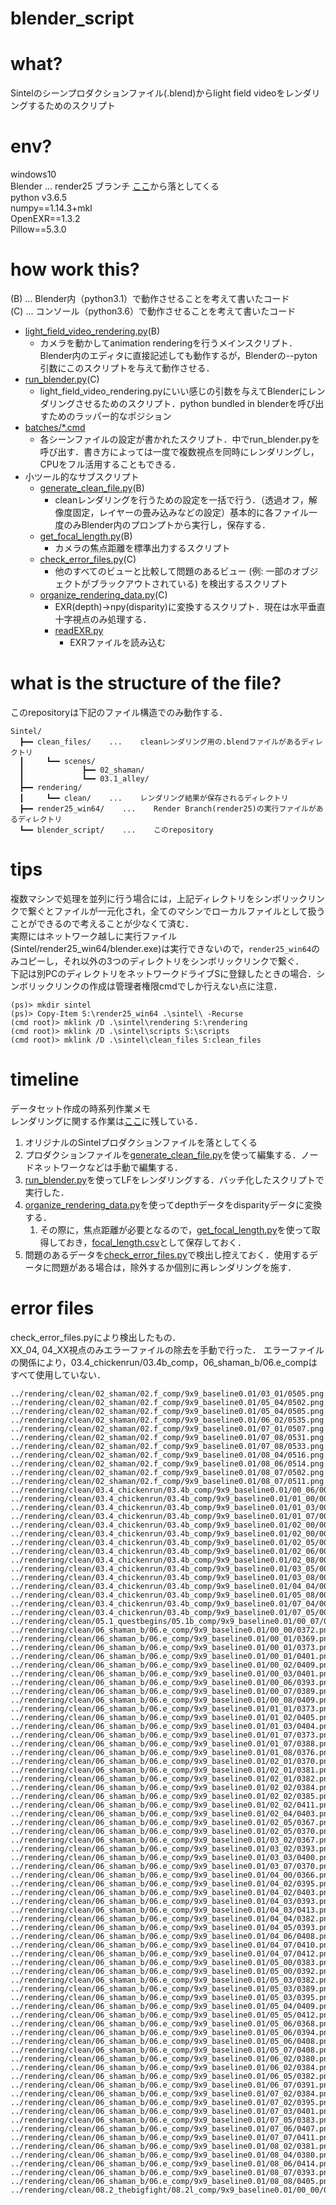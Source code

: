 blender_script
===

# what?
Sintelのシーンプロダクションファイル(.blend)からlight field videoをレンダリングするためのスクリプト

# env?
windows10  
Blender ... render25 ブランチ [ここ](https://download.blender.org/durian/blender/)から落としてくる  
python v3.6.5  
numpy==1.14.3+mkl  
OpenEXR==1.3.2  
Pillow==5.3.0  

# how work this?
(B) ... Blender内（python3.1）で動作させることを考えて書いたコード  
(C) ... コンソール（python3.6）で動作させることを考えて書いたコード  
- [light_field_video_rendering.py](light_field_video_rendering.py)(B)
    - カメラを動かしてanimation renderingを行うメインスクリプト．Blender内のエディタに直接記述しても動作するが，Blenderの--pyton引数にこのスクリプトを与えて動作させる．
- [run_blender.py](run_blender.py)(C)
    - light_field_video_rendering.pyにいい感じの引数を与えてBlenderにレンダリングさせるためのスクリプト．python bundled in blenderを呼び出すためのラッパー的なポジション
- [batches/*.cmd](batches)
    - 各シーンファイルの設定が書かれたスクリプト．中でrun_blender.pyを呼び出す．書き方によっては一度で複数視点を同時にレンダリングし，CPUをフル活用することもできる．
- 小ツール的なサブスクリプト
    - [generate_clean_file.py](generate_clean_file.py)(B)
        - cleanレンダリングを行うための設定を一括で行う．（透過オフ，解像度固定，レイヤーの畳み込みなどの設定）基本的に各ファイル一度のみBlender内のプロンプトから実行し，保存する．
    - [get_focal_length.py](get_focal_length.py)(B)
        - カメラの焦点距離を標準出力するスクリプト
    - [check_error_files.py](check_error_files.py)(C)
        - 他のすべてのビューと比較して問題のあるビュー (例: 一部のオブジェクトがブラックアウトされている) を検出するスクリプト
    - [organize_rendering_data.py](organize_rendering_data.py)(C)
        - EXR(depth)->npy(disparity)に変換するスクリプト．現在は水平垂直十字視点のみ処理する．
        - [readEXR.py](readEXR.py)
            - EXRファイルを読み込む

# what is the structure of the file?
このrepositoryは下記のファイル構造でのみ動作する．  
```
Sintel/
  ┣━━ clean_files/    ...    cleanレンダリング用の.blendファイルがあるディレクトリ
  ┃     ┗━━ scenes/
  ┃             ┣━━ 02_shaman/
  ┃             ┗━━ 03.1_alley/
  ┣━━ rendering/
  ┃     ┗━━ clean/    ...    レンダリング結果が保存されるディレクトリ
  ┣━━ render25_win64/    ...    Render Branch(render25)の実行ファイルがあるディレクトリ
  ┗━━ blender_script/    ...    このrepository
```

# tips
複数マシンで処理を並列に行う場合には，上記ディレクトリをシンボリックリンクで繋ぐとファイルが一元化され，全てのマシンでローカルファイルとして扱うことができるので考えることが少なくて済む．  
実際にはネットワーク越しに実行ファイル(Sintel/render25_win64/blender.exe)は実行できないので，`render25_win64`のみコピーし，それ以外の3つのディレクトリをシンボリックリンクで繋ぐ．  
下記は別PCのディレクトリをネットワークドライブSに登録したときの場合．シンボリックリンクの作成は管理者権限cmdでしか行えない点に注意．

```
(ps)> mkdir sintel
(ps)> Copy-Item S:\render25_win64 .\sintel\ -Recurse
(cmd root)> mklink /D .\sintel\rendering S:\rendering
(cmd root)> mklink /D .\sintel\scripts S:\scripts
(cmd root)> mklink /D .\sintel\clean_files S:clean_files
```


# timeline
データセット作成の時系列作業メモ  
レンダリングに関する作業は[ここ](https://docs.google.com/spreadsheets/d/1L9ZVGB_6EjVpHKJBAojlOixZthO2Pd0NFOCK6JKR3Hk/edit?usp=sharing)に残している．
1. オリジナルのSintelプロダクションファイルを落としてくる
1. プロダクションファイルを[generate_clean_file.py](generate_clean_file.py)を使って編集する．ノードネットワークなどは手動で編集する．
1. [run_blender.py](run_blender.py)を使ってLFをレンダリングする．バッチ化したスクリプトで実行した．
1. [organize_rendering_data.py](organize_rendering_data.py)を使ってdepthデータをdisparityデータに変換する．
    1. その際に，焦点距離が必要となるので，[get_focal_length.py](get_focal_length.py)を使って取得しておき，[focal_length.csv](focal_length.csv)として保存しておく．
1. 問題のあるデータを[check_error_files.py](check_error_files.py)で検出し控えておく．使用するデータに問題がある場合は，除外するか個別に再レンダリングを施す．


# error files
check_error_files.pyにより検出したもの．  
XX_04, 04_XX視点のみエラーファイルの除去を手動で行った．
エラーファイルの関係により，03.4_chickenrun/03.4b_comp，06_shaman_b/06.e_compはすべて使用していない．
```
../rendering/clean/02_shaman/02.f_comp/9x9_baseline0.01/03_01/0505.png
../rendering/clean/02_shaman/02.f_comp/9x9_baseline0.01/05_04/0502.png
../rendering/clean/02_shaman/02.f_comp/9x9_baseline0.01/05_04/0505.png
../rendering/clean/02_shaman/02.f_comp/9x9_baseline0.01/06_02/0535.png
../rendering/clean/02_shaman/02.f_comp/9x9_baseline0.01/07_01/0507.png
../rendering/clean/02_shaman/02.f_comp/9x9_baseline0.01/07_08/0531.png
../rendering/clean/02_shaman/02.f_comp/9x9_baseline0.01/07_08/0533.png
../rendering/clean/02_shaman/02.f_comp/9x9_baseline0.01/08_04/0516.png
../rendering/clean/02_shaman/02.f_comp/9x9_baseline0.01/08_06/0514.png
../rendering/clean/02_shaman/02.f_comp/9x9_baseline0.01/08_07/0502.png
../rendering/clean/02_shaman/02.f_comp/9x9_baseline0.01/08_07/0511.png
../rendering/clean/03.4_chickenrun/03.4b_comp/9x9_baseline0.01/00_06/0072.png
../rendering/clean/03.4_chickenrun/03.4b_comp/9x9_baseline0.01/01_00/0083.png
../rendering/clean/03.4_chickenrun/03.4b_comp/9x9_baseline0.01/01_03/0081.png
../rendering/clean/03.4_chickenrun/03.4b_comp/9x9_baseline0.01/01_07/0078.png
../rendering/clean/03.4_chickenrun/03.4b_comp/9x9_baseline0.01/02_00/0081.png
../rendering/clean/03.4_chickenrun/03.4b_comp/9x9_baseline0.01/02_00/0083.png
../rendering/clean/03.4_chickenrun/03.4b_comp/9x9_baseline0.01/02_05/0084.png
../rendering/clean/03.4_chickenrun/03.4b_comp/9x9_baseline0.01/02_06/0074.png
../rendering/clean/03.4_chickenrun/03.4b_comp/9x9_baseline0.01/02_08/0070.png
../rendering/clean/03.4_chickenrun/03.4b_comp/9x9_baseline0.01/03_05/0076.png
../rendering/clean/03.4_chickenrun/03.4b_comp/9x9_baseline0.01/03_08/0083.png
../rendering/clean/03.4_chickenrun/03.4b_comp/9x9_baseline0.01/04_04/0084.png
../rendering/clean/03.4_chickenrun/03.4b_comp/9x9_baseline0.01/05_08/0069.png
../rendering/clean/03.4_chickenrun/03.4b_comp/9x9_baseline0.01/07_04/0078.png
../rendering/clean/03.4_chickenrun/03.4b_comp/9x9_baseline0.01/07_05/0081.png
../rendering/clean/05.1_questbegins/05.1b_comp/9x9_baseline0.01/00_07/0156.png
../rendering/clean/06_shaman_b/06.e_comp/9x9_baseline0.01/00_00/0372.png
../rendering/clean/06_shaman_b/06.e_comp/9x9_baseline0.01/00_01/0369.png
../rendering/clean/06_shaman_b/06.e_comp/9x9_baseline0.01/00_01/0373.png
../rendering/clean/06_shaman_b/06.e_comp/9x9_baseline0.01/00_01/0401.png
../rendering/clean/06_shaman_b/06.e_comp/9x9_baseline0.01/00_02/0409.png
../rendering/clean/06_shaman_b/06.e_comp/9x9_baseline0.01/00_03/0401.png
../rendering/clean/06_shaman_b/06.e_comp/9x9_baseline0.01/00_06/0393.png
../rendering/clean/06_shaman_b/06.e_comp/9x9_baseline0.01/00_07/0389.png
../rendering/clean/06_shaman_b/06.e_comp/9x9_baseline0.01/00_08/0409.png
../rendering/clean/06_shaman_b/06.e_comp/9x9_baseline0.01/01_01/0373.png
../rendering/clean/06_shaman_b/06.e_comp/9x9_baseline0.01/01_02/0405.png
../rendering/clean/06_shaman_b/06.e_comp/9x9_baseline0.01/01_03/0404.png
../rendering/clean/06_shaman_b/06.e_comp/9x9_baseline0.01/01_07/0373.png
../rendering/clean/06_shaman_b/06.e_comp/9x9_baseline0.01/01_07/0388.png
../rendering/clean/06_shaman_b/06.e_comp/9x9_baseline0.01/01_08/0376.png
../rendering/clean/06_shaman_b/06.e_comp/9x9_baseline0.01/02_01/0370.png
../rendering/clean/06_shaman_b/06.e_comp/9x9_baseline0.01/02_01/0381.png
../rendering/clean/06_shaman_b/06.e_comp/9x9_baseline0.01/02_01/0382.png
../rendering/clean/06_shaman_b/06.e_comp/9x9_baseline0.01/02_02/0384.png
../rendering/clean/06_shaman_b/06.e_comp/9x9_baseline0.01/02_02/0385.png
../rendering/clean/06_shaman_b/06.e_comp/9x9_baseline0.01/02_02/0411.png
../rendering/clean/06_shaman_b/06.e_comp/9x9_baseline0.01/02_04/0403.png
../rendering/clean/06_shaman_b/06.e_comp/9x9_baseline0.01/02_05/0367.png
../rendering/clean/06_shaman_b/06.e_comp/9x9_baseline0.01/02_05/0370.png
../rendering/clean/06_shaman_b/06.e_comp/9x9_baseline0.01/03_02/0367.png
../rendering/clean/06_shaman_b/06.e_comp/9x9_baseline0.01/03_02/0393.png
../rendering/clean/06_shaman_b/06.e_comp/9x9_baseline0.01/03_03/0400.png
../rendering/clean/06_shaman_b/06.e_comp/9x9_baseline0.01/03_07/0370.png
../rendering/clean/06_shaman_b/06.e_comp/9x9_baseline0.01/04_00/0366.png
../rendering/clean/06_shaman_b/06.e_comp/9x9_baseline0.01/04_02/0395.png
../rendering/clean/06_shaman_b/06.e_comp/9x9_baseline0.01/04_02/0403.png
../rendering/clean/06_shaman_b/06.e_comp/9x9_baseline0.01/04_03/0393.png
../rendering/clean/06_shaman_b/06.e_comp/9x9_baseline0.01/04_03/0413.png
../rendering/clean/06_shaman_b/06.e_comp/9x9_baseline0.01/04_04/0382.png
../rendering/clean/06_shaman_b/06.e_comp/9x9_baseline0.01/04_05/0393.png
../rendering/clean/06_shaman_b/06.e_comp/9x9_baseline0.01/04_06/0408.png
../rendering/clean/06_shaman_b/06.e_comp/9x9_baseline0.01/04_07/0410.png
../rendering/clean/06_shaman_b/06.e_comp/9x9_baseline0.01/04_07/0412.png
../rendering/clean/06_shaman_b/06.e_comp/9x9_baseline0.01/05_00/0383.png
../rendering/clean/06_shaman_b/06.e_comp/9x9_baseline0.01/05_00/0392.png
../rendering/clean/06_shaman_b/06.e_comp/9x9_baseline0.01/05_03/0382.png
../rendering/clean/06_shaman_b/06.e_comp/9x9_baseline0.01/05_03/0389.png
../rendering/clean/06_shaman_b/06.e_comp/9x9_baseline0.01/05_03/0395.png
../rendering/clean/06_shaman_b/06.e_comp/9x9_baseline0.01/05_04/0409.png
../rendering/clean/06_shaman_b/06.e_comp/9x9_baseline0.01/05_05/0412.png
../rendering/clean/06_shaman_b/06.e_comp/9x9_baseline0.01/05_06/0368.png
../rendering/clean/06_shaman_b/06.e_comp/9x9_baseline0.01/05_06/0394.png
../rendering/clean/06_shaman_b/06.e_comp/9x9_baseline0.01/05_06/0408.png
../rendering/clean/06_shaman_b/06.e_comp/9x9_baseline0.01/05_07/0408.png
../rendering/clean/06_shaman_b/06.e_comp/9x9_baseline0.01/06_02/0380.png
../rendering/clean/06_shaman_b/06.e_comp/9x9_baseline0.01/06_02/0384.png
../rendering/clean/06_shaman_b/06.e_comp/9x9_baseline0.01/06_05/0382.png
../rendering/clean/06_shaman_b/06.e_comp/9x9_baseline0.01/06_07/0391.png
../rendering/clean/06_shaman_b/06.e_comp/9x9_baseline0.01/07_02/0384.png
../rendering/clean/06_shaman_b/06.e_comp/9x9_baseline0.01/07_02/0395.png
../rendering/clean/06_shaman_b/06.e_comp/9x9_baseline0.01/07_03/0401.png
../rendering/clean/06_shaman_b/06.e_comp/9x9_baseline0.01/07_05/0383.png
../rendering/clean/06_shaman_b/06.e_comp/9x9_baseline0.01/07_06/0407.png
../rendering/clean/06_shaman_b/06.e_comp/9x9_baseline0.01/07_07/0411.png
../rendering/clean/06_shaman_b/06.e_comp/9x9_baseline0.01/08_02/0381.png
../rendering/clean/06_shaman_b/06.e_comp/9x9_baseline0.01/08_04/0380.png
../rendering/clean/06_shaman_b/06.e_comp/9x9_baseline0.01/08_06/0414.png
../rendering/clean/06_shaman_b/06.e_comp/9x9_baseline0.01/08_07/0393.png
../rendering/clean/06_shaman_b/06.e_comp/9x9_baseline0.01/08_08/0405.png
../rendering/clean/08.2_thebigfight/08.2l_comp/9x9_baseline0.01/00_00/0561.png
```
